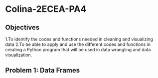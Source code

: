 # Colina-2ECEA-PA4

## Objectives
1.To identify the codes and functions needed in cleaning and visualizing data
2.To be able to apply and use the different codes and functions in creating a Python program that will 
be used in data wrangling and data visualization.

## Problem 1: Data Frames
